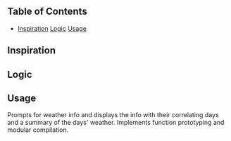 ## Table of Contents
* [Inspiration](#inspiration)
[Logic](#logic)
[Usage](#usage)

## Inspiration


## Logic


## Usage
Prompts for weather info and displays the info with their correlating days and a summary of the days' weather. Implements function prototyping and modular compilation.
